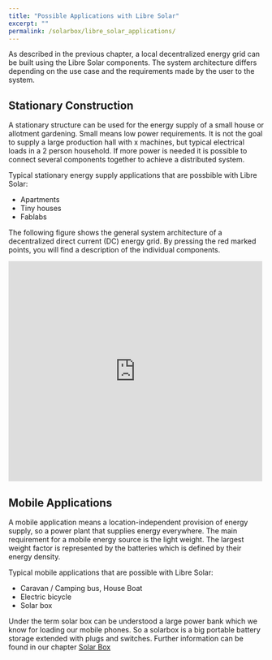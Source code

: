 ```yaml
---
title: "Possible Applications with Libre Solar"
excerpt: ""
permalink: /solarbox/libre_solar_applications/
---
```


As described in the previous chapter, a local decentralized energy grid can be built using the Libre Solar components. The system architecture differs depending on the use case and the requirements made by the user to the system.

## Stationary Construction

A stationary structure can be used for the energy supply of a small house or allotment gardening. Small means low power requirements. It is not the goal to supply a large production hall with x machines, but typical electrical loads in a 2 person household. If more power is needed it is possible to connect several components together to achieve a distributed system.

Typical stationary energy supply applications that are possbible with Libre Solar:
- Apartments
- Tiny houses
- Fablabs

The following figure shows the general system architecture of a decentralized direct current (DC) energy grid. By pressing the red marked points, you will find a description of the individual components.

<iframe src="https://h5p.org/h5p/embed/192030" width="500" height="434" frameborder="0" allowfullscreen="allowfullscreen"></iframe>
<script src="https://h5p.org/sites/all/modules/h5p/library/js/h5p-resizer.js" charset="UTF-8"></script>

## Mobile Applications

A mobile application means a location-independent provision of energy supply, so a power plant that supplies energy everywhere.
The main requirement for a mobile energy source is the light weight. The largest weight factor is represented by the batteries which is defined by their energy density.

Typical mobile applications that are possible with Libre Solar:
- Caravan / Camping bus, House Boat
- Electric bicycle
- Solar box

Under the term solar box can be understood a large power bank which we know for loading our mobile phones. So a solarbox is a big portable battery storage extended with plugs and switches.
Further information can be found in our chapter [Solar Box](/solarbox/unipro/)
